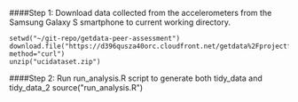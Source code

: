 ####Step 1: Download data collected from the accelerometers from the Samsung Galaxy S smartphone to current working directory.

    setwd("~/git-repo/getdata-peer-assessment")
    download.file("https://d396qusza40orc.cloudfront.net/getdata%2Fprojectfiles%2FUCI%20HAR%20Dataset.zip","ucidataset.zip", method="curl")
    unzip("ucidataset.zip")
    
####Step 2: Run run_analysis.R script to generate both tidy_data and tidy_data_2
    source("run_analysis.R")
  
  
